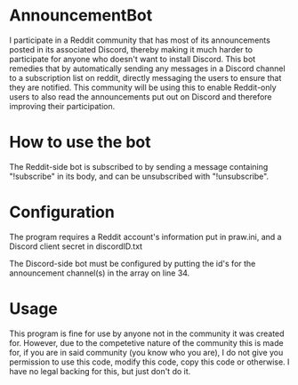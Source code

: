 # AnnouncementBot

I participate in a Reddit community that has most of its announcements posted in its associated Discord, thereby making it much harder to participate for anyone who doesn't want to install Discord. This bot remedies that by automatically sending any messages in a Discord channel to a subscription list on reddit, directly messaging the users to ensure that they are notified. This community will be using this to enable Reddit-only users to also read the announcements put out on Discord and therefore improving their participation.

# How to use the bot

The Reddit-side bot is subscribed to by sending a message containing "!subscribe" in its body, and can be unsubscribed with "!unsubscribe". 

# Configuration

The program requires a Reddit account's information put in praw.ini, and a Discord client secret in discordID.txt

The Discord-side bot must be configured by putting the id's for the announcement channel(s) in the array on line 34. 

# Usage

This program is fine for use by anyone not in the community it was created for. However, due to the competetive nature of the community this is made for, if you are in said community (you know who you are), I do not give you permission to use this code, modify this code, copy this code or otherwise. I have no legal backing for this, but just don't do it. 
